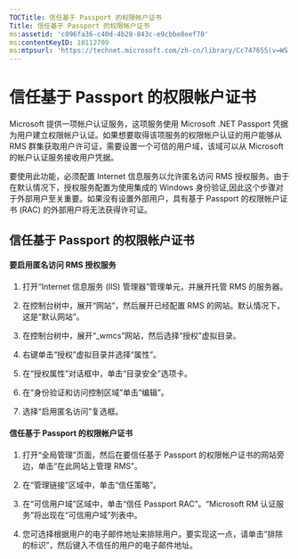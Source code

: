 ```yaml
---
TOCTitle: 信任基于 Passport 的权限帐户证书
Title: 信任基于 Passport 的权限帐户证书
ms:assetid: 'c096fa36-c40d-4b28-843c-e9cbbe8eef70'
ms:contentKeyID: 18112709
ms:mtpsurl: 'https://technet.microsoft.com/zh-cn/library/Cc747655(v=WS.10)'
---
```


信任基于 Passport 的权限帐户证书
================================

Microsoft 提供一项帐户认证服务，这项服务使用 Microsoft .NET Passport 凭据为用户建立权限帐户认证。如果想要取得该项服务的权限帐户认证的用户能够从 RMS 群集获取用户许可证，需要设置一个可信的用户域，该域可以从 Microsoft 的帐户认证服务接收用户凭据。

要使用此功能，必须配置 Internet 信息服务以允许匿名访问 RMS 授权服务。由于在默认情况下，授权服务配置为使用集成的 Windows 身份验证,因此这个步骤对于外部用户至关重要。如果没有设置外部用户，具有基于 Passport 的权限帐户证书 (RAC) 的外部用户将无法获得许可证。

信任基于 Passport 的权限帐户证书
--------------------------------

#### 要启用匿名访问 RMS 授权服务

1.  打开“Internet 信息服务 (IIS) 管理器”管理单元，并展开托管 RMS 的服务器。

2.  在控制台树中，展开“网站”，然后展开已经配置 RMS 的网站。默认情况下，这是“默认网站”。

3.  在控制台树中，展开“\_wmcs”网站，然后选择“授权”虚拟目录。

4.  右键单击“授权”虚拟目录并选择“属性”。

5.  在“授权属性”对话框中，单击“目录安全”选项卡。

6.  在“身份验证和访问控制区域”单击“编辑”。

7.  选择“启用匿名访问”复选框。

#### 信任基于 Passport 的权限帐户证书

1.  打开“全局管理”页面，然后在要信任基于 Passport 的权限帐户证书的网站旁边，单击“在此网站上管理 RMS”。

2.  在“管理链接”区域中，单击“信任策略”。

3.  在“可信用户域”区域中，单击“信任 Passport RAC”。“Microsoft RM 认证服务”将出现在“可信用户域”列表中。

4.  您可选择根据用户的电子邮件地址来排除用户。要实现这一点，请单击“排除的标识”，然后键入不信任的用户的电子邮件地址。
